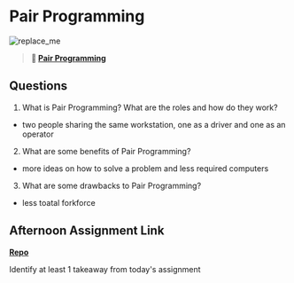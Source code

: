 # Pair Programming

![replace_me](https://codeworks.blob.core.windows.net/public/assets/img/illustrations/placeholder.svg)

> **📖 [Pair Programming](https://codeworksacademy.com/fs-student-guide/resources/wk7/01-Pair-Programming)**

## Questions

1. What is Pair Programming? What are the roles and how do they work?
- two people sharing the same workstation, one as a driver and one as an operator
2. What are some benefits of Pair Programming?
- more ideas on how to solve a problem and less required computers
3. What are some drawbacks to Pair Programming?
- less toatal forkforce
## Afternoon Assignment Link

**[Repo](https://github.com/BrysonBloom/no_link)**

Identify at least 1 takeaway from today's assignment
